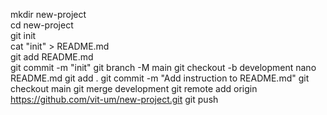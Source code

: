 mkdir new-project  
cd new-project  
git init  
cat "init" > README.md  
git add README.md  
git commit -m "init"
git branch -M main 
git checkout -b development
nano README.md
git add .
git commit -m "Add instruction to README.md"
git checkout main
git merge development
git remote add origin https://github.com/vit-um/new-project.git
git push
